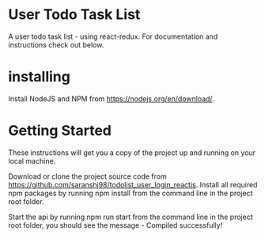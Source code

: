 # User Todo Task List
A user todo task list - using react-redux. For documentation and instructions check out below.

# installing
Install NodeJS and NPM from  https://nodejs.org/en/download/.

# Getting Started
These instructions will get you a copy of the project up and running on your local machine.

Download or clone the project source code from https://github.com/saranshj98/todolist_user_login_reactjs.
Install all required npm packages by running npm install from the command line in the project root folder.

Start the api by running npm run start from the command line in the project root folder, you should see the message - Compiled successfully! 